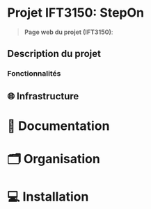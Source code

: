 # Projet IFT3150: StepOn

> **Page web du projet (IFT3150)**:

## Description du projet 

<!-- TODO -->

### Fonctionnalités

<!-- TODO -->

## 🌐 Infrastructure

<!-- TODO -->

# 📘 Documentation

<!-- TODO -->

# 🗂️ Organisation

<!-- TODO -->

# 💻 Installation

<!-- TODO -->